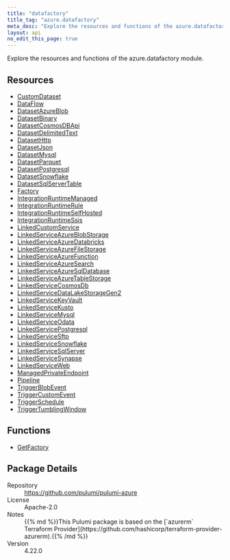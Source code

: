 ```yaml
---
title: "datafactory"
title_tag: "azure.datafactory"
meta_desc: "Explore the resources and functions of the azure.datafactory module."
layout: api
no_edit_this_page: true
---
```


<!-- WARNING: this file was generated by Pulumi Docs Generator. -->
<!-- Do not edit by hand unless you're certain you know what you are doing! -->

Explore the resources and functions of the azure.datafactory module.

<h2 id="resources">Resources</h2>
<ul class="api">
    <li><a href="customdataset" title="CustomDataset"><span class="symbol resource"></span>CustomDataset</a></li>
    <li><a href="dataflow" title="DataFlow"><span class="symbol resource"></span>DataFlow</a></li>
    <li><a href="datasetazureblob" title="DatasetAzureBlob"><span class="symbol resource"></span>DatasetAzureBlob</a></li>
    <li><a href="datasetbinary" title="DatasetBinary"><span class="symbol resource"></span>DatasetBinary</a></li>
    <li><a href="datasetcosmosdbapi" title="DatasetCosmosDBApi"><span class="symbol resource"></span>DatasetCosmosDBApi</a></li>
    <li><a href="datasetdelimitedtext" title="DatasetDelimitedText"><span class="symbol resource"></span>DatasetDelimitedText</a></li>
    <li><a href="datasethttp" title="DatasetHttp"><span class="symbol resource"></span>DatasetHttp</a></li>
    <li><a href="datasetjson" title="DatasetJson"><span class="symbol resource"></span>DatasetJson</a></li>
    <li><a href="datasetmysql" title="DatasetMysql"><span class="symbol resource"></span>DatasetMysql</a></li>
    <li><a href="datasetparquet" title="DatasetParquet"><span class="symbol resource"></span>DatasetParquet</a></li>
    <li><a href="datasetpostgresql" title="DatasetPostgresql"><span class="symbol resource"></span>DatasetPostgresql</a></li>
    <li><a href="datasetsnowflake" title="DatasetSnowflake"><span class="symbol resource"></span>DatasetSnowflake</a></li>
    <li><a href="datasetsqlservertable" title="DatasetSqlServerTable"><span class="symbol resource"></span>DatasetSqlServerTable</a></li>
    <li><a href="factory" title="Factory"><span class="symbol resource"></span>Factory</a></li>
    <li><a href="integrationruntimemanaged" title="IntegrationRuntimeManaged"><span class="symbol resource"></span>IntegrationRuntimeManaged</a></li>
    <li><a href="integrationruntimerule" title="IntegrationRuntimeRule"><span class="symbol resource"></span>IntegrationRuntimeRule</a></li>
    <li><a href="integrationruntimeselfhosted" title="IntegrationRuntimeSelfHosted"><span class="symbol resource"></span>IntegrationRuntimeSelfHosted</a></li>
    <li><a href="integrationruntimessis" title="IntegrationRuntimeSsis"><span class="symbol resource"></span>IntegrationRuntimeSsis</a></li>
    <li><a href="linkedcustomservice" title="LinkedCustomService"><span class="symbol resource"></span>LinkedCustomService</a></li>
    <li><a href="linkedserviceazureblobstorage" title="LinkedServiceAzureBlobStorage"><span class="symbol resource"></span>LinkedServiceAzureBlobStorage</a></li>
    <li><a href="linkedserviceazuredatabricks" title="LinkedServiceAzureDatabricks"><span class="symbol resource"></span>LinkedServiceAzureDatabricks</a></li>
    <li><a href="linkedserviceazurefilestorage" title="LinkedServiceAzureFileStorage"><span class="symbol resource"></span>LinkedServiceAzureFileStorage</a></li>
    <li><a href="linkedserviceazurefunction" title="LinkedServiceAzureFunction"><span class="symbol resource"></span>LinkedServiceAzureFunction</a></li>
    <li><a href="linkedserviceazuresearch" title="LinkedServiceAzureSearch"><span class="symbol resource"></span>LinkedServiceAzureSearch</a></li>
    <li><a href="linkedserviceazuresqldatabase" title="LinkedServiceAzureSqlDatabase"><span class="symbol resource"></span>LinkedServiceAzureSqlDatabase</a></li>
    <li><a href="linkedserviceazuretablestorage" title="LinkedServiceAzureTableStorage"><span class="symbol resource"></span>LinkedServiceAzureTableStorage</a></li>
    <li><a href="linkedservicecosmosdb" title="LinkedServiceCosmosDb"><span class="symbol resource"></span>LinkedServiceCosmosDb</a></li>
    <li><a href="linkedservicedatalakestoragegen2" title="LinkedServiceDataLakeStorageGen2"><span class="symbol resource"></span>LinkedServiceDataLakeStorageGen2</a></li>
    <li><a href="linkedservicekeyvault" title="LinkedServiceKeyVault"><span class="symbol resource"></span>LinkedServiceKeyVault</a></li>
    <li><a href="linkedservicekusto" title="LinkedServiceKusto"><span class="symbol resource"></span>LinkedServiceKusto</a></li>
    <li><a href="linkedservicemysql" title="LinkedServiceMysql"><span class="symbol resource"></span>LinkedServiceMysql</a></li>
    <li><a href="linkedserviceodata" title="LinkedServiceOdata"><span class="symbol resource"></span>LinkedServiceOdata</a></li>
    <li><a href="linkedservicepostgresql" title="LinkedServicePostgresql"><span class="symbol resource"></span>LinkedServicePostgresql</a></li>
    <li><a href="linkedservicesftp" title="LinkedServiceSftp"><span class="symbol resource"></span>LinkedServiceSftp</a></li>
    <li><a href="linkedservicesnowflake" title="LinkedServiceSnowflake"><span class="symbol resource"></span>LinkedServiceSnowflake</a></li>
    <li><a href="linkedservicesqlserver" title="LinkedServiceSqlServer"><span class="symbol resource"></span>LinkedServiceSqlServer</a></li>
    <li><a href="linkedservicesynapse" title="LinkedServiceSynapse"><span class="symbol resource"></span>LinkedServiceSynapse</a></li>
    <li><a href="linkedserviceweb" title="LinkedServiceWeb"><span class="symbol resource"></span>LinkedServiceWeb</a></li>
    <li><a href="managedprivateendpoint" title="ManagedPrivateEndpoint"><span class="symbol resource"></span>ManagedPrivateEndpoint</a></li>
    <li><a href="pipeline" title="Pipeline"><span class="symbol resource"></span>Pipeline</a></li>
    <li><a href="triggerblobevent" title="TriggerBlobEvent"><span class="symbol resource"></span>TriggerBlobEvent</a></li>
    <li><a href="triggercustomevent" title="TriggerCustomEvent"><span class="symbol resource"></span>TriggerCustomEvent</a></li>
    <li><a href="triggerschedule" title="TriggerSchedule"><span class="symbol resource"></span>TriggerSchedule</a></li>
    <li><a href="triggertumblingwindow" title="TriggerTumblingWindow"><span class="symbol resource"></span>TriggerTumblingWindow</a></li>
</ul>

<h2 id="functions">Functions</h2>
<ul class="api">
    <li><a href="getfactory" title="GetFactory"><span class="symbol function"></span>GetFactory</a></li>
</ul>

<h2 id="package-details">Package Details</h2>
<dl class="package-details">
	<dt>Repository</dt>
	<dd><a href="https://github.com/pulumi/pulumi-azure">https://github.com/pulumi/pulumi-azure</a></dd>
	<dt>License</dt>
	<dd>Apache-2.0</dd>
	<dt>Notes</dt>
	<dd>{{% md %}}This Pulumi package is based on the [`azurerm` Terraform Provider](https://github.com/hashicorp/terraform-provider-azurerm).{{% /md %}}</dd>
	<dt>Version</dt>
	<dd>4.22.0</dd>
</dl>

